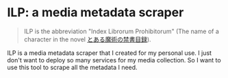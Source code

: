 # ILP: a media metadata scraper

> ILP is the abbreviation "Index Librorum Prohibitorum" (The name of a character in the novel [とある魔術の禁書目録](toaru-project.com)).

ILP is a media metadata scraper that I created for my personal use. I just don't want to deploy so many services for my media collection. So I want to use this tool to scrape all the metadata I need.